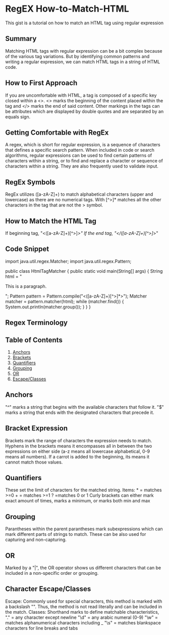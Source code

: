 # RegEX How-to-Match-HTML

This gist is a tutorial on how to match an HTML tag using regular expression

## Summary
Matching HTML tags with regular expression can be a bit complex because of the various tag variations. But by identifying common patterns and writing a regular expression, we can match HTML tags in a string of HTML code.

## How to First Approach
If you are uncomfortable with HTML, a tag is composed of a specific key closed within a <>. <> marks the beginning of the content placed within the tag and </> marks the end of said content. Other markings in the tags can be attributes which are displayed by double quotes and are separated by an equals sign.

## Getting Comfortable with RegEx
A regex, which is short for regular expression, is a sequence of characters that defines a specific search pattern. When included in code or search algorithms, regular expressions can be used to find certain patterns of characters within a string, or to find and replace a character or sequence of characters within a string. They are also frequently used to validate input.

## RegEx Symbols
RegEx utilizes ([a-zA-Z]+) to match alphabetical characters (upper and lowercase) as there are no numerical tags. With [^>]* matches all the other characters in the tag that are not the > symbol. 

## How to Match the HTML Tag 
If beginning tag, "<([a-zA-Z]+)[^>]*>"
If the end tag,   "</([a-zA-Z]+)[^>]*>"

## Code Snippet
import java.util.regex.Matcher;
import java.util.regex.Pattern;

public class HtmlTagMatcher {
    public static void main(String[] args) {
        String html = "<html><head><title>Example</title></head><body><p>This is a paragraph.</p></body></html>";
        Pattern pattern = Pattern.compile("<([a-zA-Z]+)[^>]*>");
        Matcher matcher = pattern.matcher(html);
        while (matcher.find()) {
            System.out.println(matcher.group());
        }
    }
}

## Regex Terminology

## Table of Contents
1. [Anchors](#anchors)
2. [Brackets](#bracket-expression)
3. [Quantifiers](#quantifiers)
4. [Grouping](#grouping)
5. [OR](#or)
6. [Escape/Classes](#character-escapes/classes)
    
## Anchors
"^" marks a string that begins with the available characters that follow it. "$" marks a string that ends with the designated characters that precede it.

## Bracket Expression
Brackets mark the range of characters the expression needs to match. Hyphens in the brackets means it encompasses all in between the two expressions on either side (a-z means all lowercase alphabetical, 0-9 means all numbers). If a carrot is added to the beginning, its means it cannot match those values.

## Quantifiers
These set the limit of characters for the matched string. 
Items:
    * = matches >=0
    + = matches >=1
    ? =matches 0 or 1
Curly brackets can either mark exact amount of times, marks a minimum, or marks both min and max

## Grouping 
Parantheses within the parent parantheses mark subexpressions which can mark different parts of strings to match. These can be also used for capturing and non-capturing.

## OR
Marked by a "|", the OR operator shows us different characters that can be included in a non-specific order or grouping.

## Character Escape/Classes
Escape:
    Commonly used for special characters, this method is marked with a backslash "\". Thus, the method is not read literally and can be included in the match.
Classes:
    Shorthand marks to define matchable characteristics,
        "." = any character except newline
        "\d" = any arabic numeral (0-9)
        "\w" = matches alphanumerical characters including _
        "\s" = matches blankspace characters for line breaks and tabs
